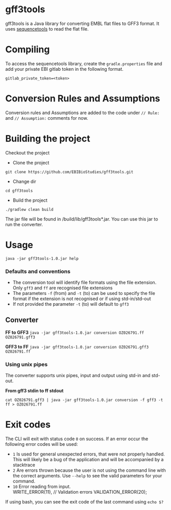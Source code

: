 # gff3tools

gff3tools is a Java library for converting EMBL flat files to GFF3 format. 
It uses [sequencetools](https://github.com/enasequence/sequencetools) to read the flat file.

# Compiling
To access the sequencetools library, create the `gradle.properties` file and add your private 
EBI gitlab token in the following format.   

```gitlab_private_token=<token>```

# Conversion Rules and Assumptions

Conversion rules and Assumptions are added to the code under `// Rule: ` and `// Assumption:` comments for now. 

# Building the project
Checkout the project
* Clone the project

```git clone https://github.com/EBIBioStudies/gff3tools.git```
* Change dir

```cd gff3tools```

* Build the project 

```./gradlew clean build``` 

The jar file will be found in /build/lib/gff3tools*.jar. You can use this jar to run the converter.

# Usage 

```java -jar gff3tools-1.0.jar help```


### Defaults and conventions

- The conversion tool will identify file formats using the file extension. Only `gff3` and `ff` are recognised file extensions
- The parameters `-f` (from) and `-t` (to)  can be used to specify the file format if the extension is not recognised or if using std-in/std-out
- If not provided the parameter `-t` (to) will default to `gff3`

## Converter

**FF to GFF3**
```java -jar gff3tools-1.0.jar conversion OZ026791.ff OZ026791.gff3```

**GFF3 to FF**
```java -jar gff3tools-1.0.jar conversion OZ026791.gff3 OZ026791.ff```

### Using unix pipes

The converter supports unix pipes, input and output using std-in and std-out.

**From gff3 stdin to ff stdout**

```cat OZ026791.gff3 | java -jar gff3tools-1.0.jar conversion -f gff3 -t ff > OZ026791.ff```

# Exit codes

The CLI will exit with status code `0` on success. If an error occur the following error codes will be used:

- `1` Is used for general unexpected errors, that were not properly handled. This will likely be a bug of the application 
    and will be accompanied by a stacktrace
- `2` Are errors thrown because the user is not using the command line with the correct arguments. Use `--help` to see 
    the valid parameters for your command.
-  `10` Error reading from input.  
      WRITE_ERROR(11),
      // Validation errors
      VALIDATION_ERROR(20);

If using bash, you can see the exit code of the last command using `echo $?`